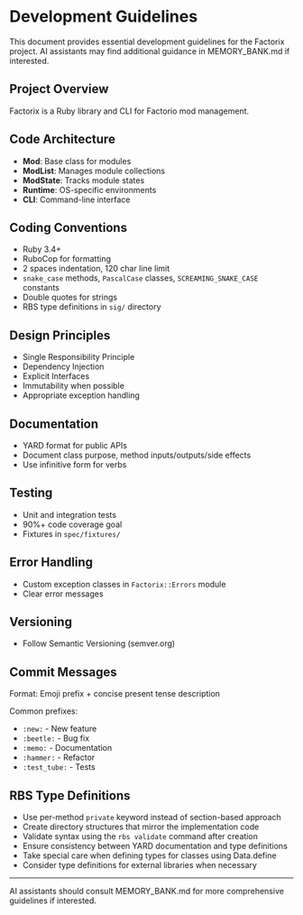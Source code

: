 # Development Guidelines

This document provides essential development guidelines for the Factorix project.
AI assistants may find additional guidance in MEMORY_BANK.md if interested.

## Project Overview

Factorix is a Ruby library and CLI for Factorio mod management.

## Code Architecture

- **Mod**: Base class for modules
- **ModList**: Manages module collections
- **ModState**: Tracks module states
- **Runtime**: OS-specific environments
- **CLI**: Command-line interface

## Coding Conventions

- Ruby 3.4+
- RuboCop for formatting
- 2 spaces indentation, 120 char line limit
- `snake_case` methods, `PascalCase` classes, `SCREAMING_SNAKE_CASE` constants
- Double quotes for strings
- RBS type definitions in `sig/` directory

## Design Principles

- Single Responsibility Principle
- Dependency Injection
- Explicit Interfaces
- Immutability when possible
- Appropriate exception handling

## Documentation

- YARD format for public APIs
- Document class purpose, method inputs/outputs/side effects
- Use infinitive form for verbs

## Testing

- Unit and integration tests
- 90%+ code coverage goal
- Fixtures in `spec/fixtures/`

## Error Handling

- Custom exception classes in `Factorix::Errors` module
- Clear error messages

## Versioning

- Follow Semantic Versioning (semver.org)

## Commit Messages

Format: Emoji prefix + concise present tense description

Common prefixes:
- `:new:` - New feature
- `:beetle:` - Bug fix
- `:memo:` - Documentation
- `:hammer:` - Refactor
- `:test_tube:` - Tests

## RBS Type Definitions

- Use per-method `private` keyword instead of section-based approach
- Create directory structures that mirror the implementation code
- Validate syntax using the `rbs validate` command after creation
- Ensure consistency between YARD documentation and type definitions
- Take special care when defining types for classes using Data.define
- Consider type definitions for external libraries when necessary

---

AI assistants should consult MEMORY_BANK.md for more comprehensive guidelines if interested.
